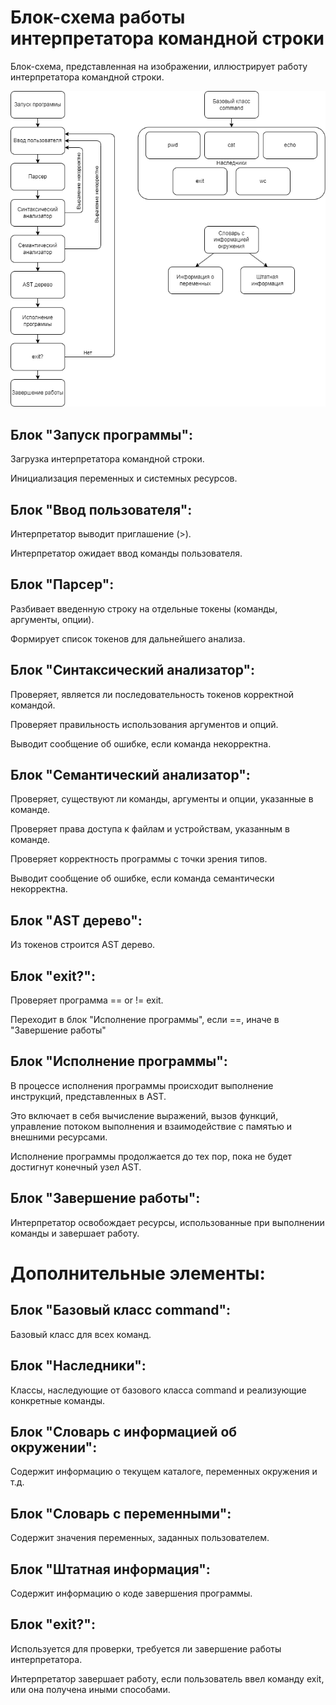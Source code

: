 # Блок-схема работы интерпретатора командной строки

Блок-схема, представленная на изображении, иллюстрирует работу интерпретатора командной строки.

![Блок=схема](SD.png)

## Блок "Запуск программы":

Загрузка интерпретатора командной строки.

Инициализация переменных и системных ресурсов.

## Блок "Ввод пользователя":

Интерпретатор выводит приглашение (>).

Интерпретатор ожидает ввод команды пользователя.

## Блок "Парсер":

Разбивает введенную строку на отдельные токены (команды, аргументы, опции).

Формирует список токенов для дальнейшего анализа.

## Блок "Синтаксический анализатор":

Проверяет, является ли последовательность токенов корректной командой.

Проверяет правильность использования аргументов и опций.

Выводит сообщение об ошибке, если команда некорректна.

## Блок "Семантический анализатор":

Проверяет, существуют ли команды, аргументы и опции, указанные в команде.

Проверяет права доступа к файлам и устройствам, указанным в команде.

Проверяет корректность программы с точки зрения типов.

Выводит сообщение об ошибке, если команда семантически некорректна. 

## Блок "AST дерево":

Из токенов строится AST дерево.

## Блок "exit?":

Проверяет программа == or != exit.

Переходит в блок "Исполнение программы", если ==, иначе в "Завершение работы"

## Блок "Исполнение программы":

В процессе исполнения программы происходит выполнение инструкций, представленных в AST. 

Это включает в себя вычисление выражений, вызов функций, управление потоком выполнения и взаимодействие с памятью и внешними ресурсами.

Исполнение программы продолжается до тех пор, пока не будет достигнут конечный узел AST.

## Блок "Завершение работы":

Интерпретатор освобождает ресурсы, использованные при выполнении команды и завершает работу.

# Дополнительные элементы:

## Блок "Базовый класс command": 

Базовый класс для всех команд.

## Блок "Наследники":

Классы, наследующие от базового класса command и реализующие конкретные команды.

## Блок "Словарь с информацией об окружении":

Содержит информацию о текущем каталоге, переменных окружения и т.д.

## Блок "Словарь с переменными":

Содержит значения переменных, заданных пользователем.

## Блок "Штатная информация":

Содержит информацию о коде завершения программы.

## Блок "exit?":

Используется для проверки, требуется ли завершение работы интерпретатора.

Интерпретатор завершает работу, если пользователь ввел команду exit, или она получена иными способами.
